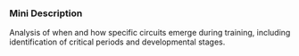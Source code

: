 ### Mini Description

Analysis of when and how specific circuits emerge during training, including identification of critical periods and developmental stages.
